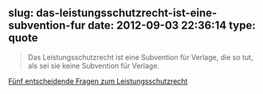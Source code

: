slug: das-leistungsschutzrecht-ist-eine-subvention-fur
date: 2012-09-03 22:36:14
type: quote
---

> Das Leistungsschutzrecht ist eine Subvention für Verlage, die so tut, als sei sie keine Subvention für Verlage.

[Fünf entscheidende Fragen zum Leistungsschutzrecht](http://saschalobo.com/2012/08/31/funf-entscheidende-fragen-zum-leistungsschutzrecht/)
